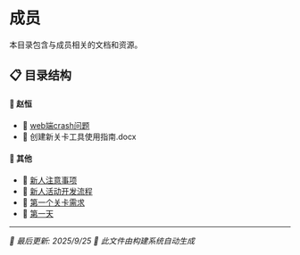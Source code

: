 # 成员

本目录包含与成员相关的文档和资源。

## 📋 目录结构


#### 📁 赵恒

  - 📝 [web端crash问题](%E6%88%90%E5%91%98/%E8%B5%B5%E6%81%92/web%E7%AB%AFcrash%E9%97%AE%E9%A2%98)
  - 📎 创建新关卡工具使用指南.docx


#### 📝 其他

- 📝 [新人注意事项](%E6%96%B0%E4%BA%BA%E6%B3%A8%E6%84%8F%E4%BA%8B%E9%A1%B9)
- 📝 [新人活动开发流程](%E6%96%B0%E4%BA%BA%E6%B4%BB%E5%8A%A8%E5%BC%80%E5%8F%91%E6%B5%81%E7%A8%8B)
- 📝 [第一个关卡需求](%E7%AC%AC%E4%B8%80%E4%B8%AA%E5%85%B3%E5%8D%A1%E9%9C%80%E6%B1%82)
- 📝 [第一天](%E7%AC%AC%E4%B8%80%E5%A4%A9)


---

*📅 最后更新: 2025/9/25*
*🤖 此文件由构建系统自动生成*
